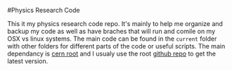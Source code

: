 #Physics Research Code

This it my physics research code repo. It's mainly to help me organize and backup my code as well as have braches
that will run and comile on my OSX vs linux systems. The main code can be found in the `current` folder with other 
folders for different parts of the code or useful scripts.  The main dependancy is [cern root](https://root.cern.ch)
and I usualy use the root [github repo](https://github.com/root-mirror/root) to get the latest version.